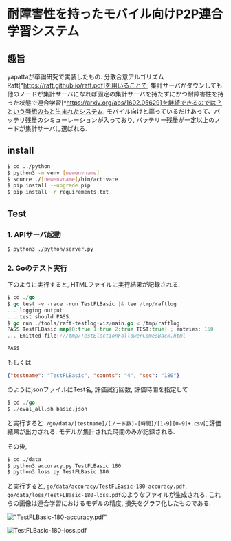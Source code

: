 # 耐障害性を持ったモバイル向けP2P連合学習システム

## 趣旨

yapattaが卒論研究で実装したもの. 分散合意アルゴリズムRaft[^https://raft.github.io/raft.pdf]を用いることで, 集計サーバがダウンしても他のノードが集計サーバになれば固定の集計サーバを持たずにかつ耐障害性を持った状態で連合学習[^https://arxiv.org/abs/1602.05629]を継続できるのでは？という発想のもと生まれたシステム. モバイル向けと謳っているだけあって、バッテリ残量のシミューレーションが入っており, バッテリー残量が一定以上のノードが集計サーバに選ばれる.  

## install

```sh
$ cd ../python
$ python3 -m venv [newenvname]
$ source ./[newenvname]/bin/activate
$ pip install --upgrade pip
$ pip install -r requirements.txt
```

## Test

### 1. APIサーバ起動

```sh
$ python3 ./python/server.py
```

### 2. Goのテスト実行

下のように実行すると, HTMLファイルに実行結果が記録される. 

```go
$ cd ./go
$ go test -v -race -run TestFLBasic |& tee /tmp/raftlog
... logging output
... test should PASS
$ go run ./tools/raft-testlog-viz/main.go < /tmp/raftlog
PASS TestFLBasic map[0:true 1:true 2:true TEST:true] ; entries: 150
... Emitted file:///tmp/TestElectionFollowerComesBack.html

PASS
```

もしくは

```json:basic.json
{"testname": "TestFLBasic", "counts": "4", "sec": "180"}
```

のようにjsonファイルにTest名, 評価試行回数, 評価時間を指定して

```go
$ cd ./go
$ ./eval_all.sh basic.json
```

と実行すると`./go/data/[testname]/[ノード数]-[時間]/[1-9][0-9]+.csv`に評価結果が出力される. モデルが集計された時間のみが記録される. 

その後, 

```sh
$ cd ./data
$ python3 accuracy.py TestFLBasic 180
$ python3 loss.py TestFLBasic 180
```

と実行すると, `go/data/accuracy/TestFLBasic-180-accuracy.pdf`, `go/data/loss/TestFLBasic-180-loss.pdf`のようなファイルが生成される. これらの画像は連合学習におけるモデルの精度, 損失をグラフ化したものである. 

!["TestFLBasic-180-accuracy.pdf"](go/data/accuracy/TestFLBasic-180-accuracy.pdf, "TestFLBasic-180-accuracy.pdf")

![TestFLBasic-180-loss.pdf](go/data/loss/TestFLBasic-180-loss.pdf, "TestFLBasic-180-loss.pdf")
